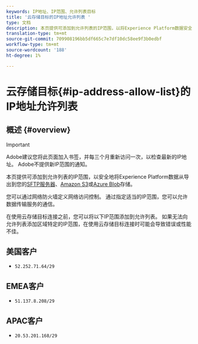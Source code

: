 ```yaml
---
keywords: IP地址、IP范围、允许列表目标
title: '云存储目标的IP地址允许列表 '
type: 文档
description: 本页提供可添加到允许列表的IP范围，以将Experience Platform数据安全地从SFTP服务器、Amazon S3或Azure Blob存储导出。
translation-type: tm+mt
source-git-commit: 709908196bb5df665c7e7df10dc58ee9f3b0edbf
workflow-type: tm+mt
source-wordcount: '188'
ht-degree: 1%

---
```



# 云存储目标{#ip-address-allow-list}的IP地址允许列表

## 概述 {#overview}

>[!IMPORTANT]
>
> Adobe建议您将此页面加入书签，并每三个月重新访问一次，以检查最新的IP地址。 Adobe不提供新IP范围的通知。

本页提供可添加到允许列表的IP范围，以安全地将Experience Platform数据从导出到您的[SFTP服务器](./sftp.md)、[Amazon S3](./amazon-s3.md)或[Azure Blob](./azure-blob.md)存储。

您可以通过网络防火墙定义网络访问控制。 通过指定适当的IP范围，您可以允许数据传输服务的通信。

在使用云存储目标连接之前，您可以将以下IP范围添加到允许列表。 如果无法向允许列表添加区域特定的IP范围，在使用云存储目标连接时可能会导致错误或性能不佳。

## 美国客户

* `52.252.71.64/29`

## EMEA客户

* `51.137.8.208/29`

## APAC客户

* `20.53.201.168/29`